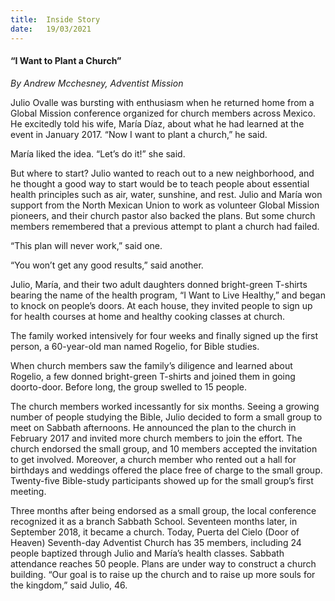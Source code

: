 ```yaml
---
title:  Inside Story
date:   19/03/2021
---
```


#### “I Want to Plant a Church”

_By Andrew Mcchesney, Adventist Mission_

Julio Ovalle was bursting with enthusiasm when he returned home from a Global Mission conference organized for church members across Mexico. He excitedly told his wife, María Díaz, about what he had learned at the event in January 2017. “Now I want to plant a church,” he said.

María liked the idea. “Let’s do it!” she said.

But where to start? Julio wanted to reach out to a new neighborhood, and he thought a good way to start would be to teach people about essential health principles such as air, water, sunshine, and rest. Julio and María won support from the North Mexican Union to work as volunteer Global Mission pioneers, and their church pastor also backed the plans. But some church members remembered that a previous attempt to plant a church had failed.

“This plan will never work,” said one.

“You won’t get any good results,” said another.

Julio, María, and their two adult daughters donned bright-green T-shirts bearing the name of the health program, “I Want to Live Healthy,” and began to knock on people’s doors. At each house, they invited people to sign up for health courses at home and healthy cooking classes at church.

The family worked intensively for four weeks and finally signed up the first person, a 60-year-old man named Rogelio, for Bible studies.

When church members saw the family’s diligence and learned about Rogelio, a few donned bright-green T-shirts and joined them in going doorto-door. Before long, the group swelled to 15 people.

The church members worked incessantly for six months. Seeing a growing number of people studying the Bible, Julio decided to form a small group to meet on Sabbath afternoons. He announced the plan to the church in February 2017 and invited more church members to join the effort. The church endorsed the small group, and 10 members accepted the invitation to get involved. Moreover, a church member who rented out a hall for birthdays and weddings offered the place free of charge to the small group. Twenty-five Bible-study participants showed up for the small group’s first meeting.

Three months after being endorsed as a small group, the local conference recognized it as a branch Sabbath School. Seventeen months later, in September 2018, it became a church. Today, Puerta del Cielo (Door of Heaven) Seventh-day Adventist Church has 35 members, including 24 people baptized through Julio and María’s health classes. Sabbath attendance reaches 50 people. Plans are under way to construct a church building. “Our goal is to raise up the church and to raise up more souls for the kingdom,” said Julio, 46.